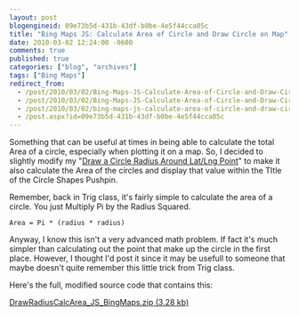 ```yaml
---
layout: post
blogengineid: 09e73b5d-431b-43df-b0be-4e5f44cca05c
title: "Bing Maps JS: Calculate Area of Circle and Draw Circle on Map"
date: 2010-03-02 12:24:00 -0600
comments: true
published: true
categories: ["blog", "archives"]
tags: ["Bing Maps"]
redirect_from: 
  - /post/2010/03/02/Bing-Maps-JS-Calculate-Area-of-Circle-and-Draw-Circle-on-Map.aspx
  - /post/2010/03/02/Bing-Maps-JS-Calculate-Area-of-Circle-and-Draw-Circle-on-Map
  - /post/2010/03/02/bing-maps-js-calculate-area-of-circle-and-draw-circle-on-map
  - /post.aspx?id=09e73b5d-431b-43df-b0be-4e5f44cca05c
---
```

<!-- more -->

Something that can be useful at times in being able to calculate the total Area of a circle, especially when plotting it on a map. So, I decided to slightly modify my "<a href="/post/2008/02/09/Virtual-Earth-Draw-a-Circle-Radius-Around-a-LatLong-Point.aspx">Draw a Circle Radius Around Lat/Lng Point</a>" to make it also calculate the Area of the circles and display that value within the TItle of the Circle Shapes Pushpin.

Remember, back in Trig class, it's fairly simple to calculate the area of a circle. You just Multiply Pi by the Radius Squared.

```
Area = Pi * (radius * radius)
```

Anyway, I know this isn't a very advanced math problem. If fact it's much simpler than calculating out the point that make up the circle in the first place. However, I thought I'd post it since it may be usefull to someone that maybe doesn't quite remember this little trick from Trig class.

Here's the full, modified source code that contains this:

<a href="/files/2010/3/DrawRadiusCalcArea_JS_BingMaps.zip">DrawRadiusCalcArea_JS_BingMaps.zip (3.28 kb)</a>
